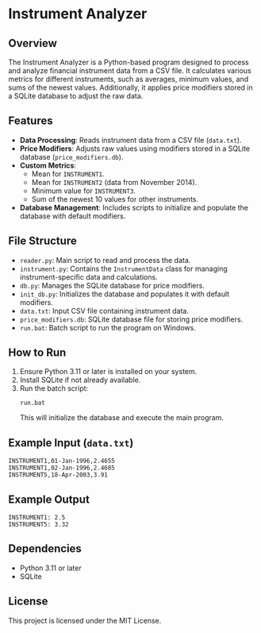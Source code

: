 # Instrument Analyzer

## Overview
The Instrument Analyzer is a Python-based program designed to process and analyze financial instrument data from a CSV file. It calculates various metrics for different instruments, such as averages, minimum values, and sums of the newest values. Additionally, it applies price modifiers stored in a SQLite database to adjust the raw data.

## Features
- **Data Processing**: Reads instrument data from a CSV file (`data.txt`).
- **Price Modifiers**: Adjusts raw values using modifiers stored in a SQLite database (`price_modifiers.db`).
- **Custom Metrics**:
  - Mean for `INSTRUMENT1`.
  - Mean for `INSTRUMENT2` (data from November 2014).
  - Minimum value for `INSTRUMENT3`.
  - Sum of the newest 10 values for other instruments.
- **Database Management**: Includes scripts to initialize and populate the database with default modifiers.

## File Structure
- `reader.py`: Main script to read and process the data.
- `instrument.py`: Contains the `InstrumentData` class for managing instrument-specific data and calculations.
- `db.py`: Manages the SQLite database for price modifiers.
- `init_db.py`: Initializes the database and populates it with default modifiers.
- `data.txt`: Input CSV file containing instrument data.
- `price_modifiers.db`: SQLite database file for storing price modifiers.
- `run.bat`: Batch script to run the program on Windows.

## How to Run
1. Ensure Python 3.11 or later is installed on your system.
2. Install SQLite if not already available.
3. Run the batch script:
   ```
   run.bat
   ```
   This will initialize the database and execute the main program.

## Example Input (`data.txt`)
```
INSTRUMENT1,01-Jan-1996,2.4655
INSTRUMENT1,02-Jan-1996,2.4685
INSTRUMENT5,18-Apr-2003,3.91
```

## Example Output
```
INSTRUMENT1: 2.5
INSTRUMENT5: 3.32
```

## Dependencies
- Python 3.11 or later
- SQLite

## License
This project is licensed under the MIT License.